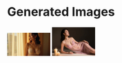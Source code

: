 # Generated Images



<img src="2025_10_15_01.webp" width="100"/> <img src="2025_10_15_02.webp" width="100"/>